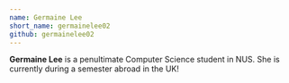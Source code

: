 ```yaml
---
name: Germaine Lee
short_name: germainelee02
github: germainelee02
---
```


**Germaine Lee** is a penultimate Computer Science student in NUS. She is currently during a semester abroad in the UK!
